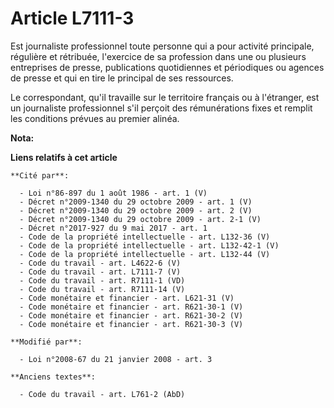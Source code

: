 # Article L7111-3

Est journaliste professionnel toute personne qui a pour activité principale, régulière et rétribuée, l'exercice de sa
profession dans une ou plusieurs  entreprises de presse, publications quotidiennes et périodiques ou agences de presse et qui
en tire le principal de ses ressources. 

Le correspondant, qu'il travaille sur le territoire français ou à l'étranger, est un journaliste professionnel s'il perçoit
des rémunérations fixes et remplit les conditions prévues au premier alinéa.

**Nota:**



**Liens relatifs à cet article**

	**Cité par**:

	  - Loi n°86-897 du 1 août 1986 - art. 1 (V)
	  - Décret n°2009-1340 du 29 octobre 2009 - art. 1 (V)
	  - Décret n°2009-1340 du 29 octobre 2009 - art. 2 (V)
	  - Décret n°2009-1340 du 29 octobre 2009 - art. 2-1 (V)
	  - Décret n°2017-927 du 9 mai 2017 - art. 1
	  - Code de la propriété intellectuelle - art. L132-36 (V)
	  - Code de la propriété intellectuelle - art. L132-42-1 (V)
	  - Code de la propriété intellectuelle - art. L132-44 (V)
	  - Code du travail - art. L4622-6 (V)
	  - Code du travail - art. L7111-7 (V)
	  - Code du travail - art. R7111-1 (VD)
	  - Code du travail - art. R7111-14 (V)
	  - Code monétaire et financier - art. L621-31 (V)
	  - Code monétaire et financier - art. R621-30-1 (V)
	  - Code monétaire et financier - art. R621-30-2 (V)
	  - Code monétaire et financier - art. R621-30-3 (V)

	**Modifié par**:

	  - Loi n°2008-67 du 21 janvier 2008 - art. 3

	**Anciens textes**:

	  - Code du travail - art. L761-2 (AbD)
